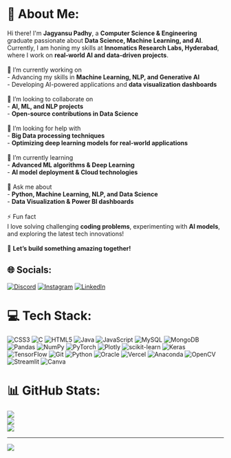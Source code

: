 # 💫 About Me:
Hi there! I'm **Jagyansu Padhy**, a **Computer Science & Engineering** graduate passionate about **Data Science, Machine Learning, and AI**. Currently, I am honing my skills at **Innomatics Research Labs, Hyderabad**, where I work on **real-world AI and data-driven projects**.  <br><br> 🔭 I’m currently working on  <br>- Advancing my skills in **Machine Learning, NLP, and Generative AI**  <br>- Developing AI-powered applications and **data visualization dashboards**  <br><br> 👥 I’m looking to collaborate on  <br>- **AI, ML, and NLP projects**  <br>- **Open-source contributions in Data Science**  <br><br> 🤝 I’m looking for help with  <br>- **Big Data processing techniques**  <br>- **Optimizing deep learning models for real-world applications**  <br><br> 🌱 I’m currently learning  <br>- **Advanced ML algorithms & Deep Learning**  <br>- **AI model deployment & Cloud technologies**  <br><br> 💬 Ask me about  <br>- **Python, Machine Learning, NLP, and Data Science**  <br>- **Data Visualization & Power BI dashboards**  <br><br> ⚡ Fun fact  <br>I love solving challenging **coding problems**, experimenting with **AI models**, and exploring the latest tech innovations!  <br><br>🚀 **Let’s build something amazing together!**  


## 🌐 Socials:
[![Discord](https://img.shields.io/badge/Discord-%237289DA.svg?logo=discord&logoColor=white)](https://discord.gg/https://discord.gg/g2wndMzVXt) [![Instagram](https://img.shields.io/badge/Instagram-%23E4405F.svg?logo=Instagram&logoColor=white)](https://instagram.com/jagyansu_) [![LinkedIn](https://img.shields.io/badge/LinkedIn-%230077B5.svg?logo=linkedin&logoColor=white)](https://linkedin.com/in/jagyansu-padhy-573a1b343) 

# 💻 Tech Stack:
![CSS3](https://img.shields.io/badge/css3-%231572B6.svg?style=for-the-badge&logo=css3&logoColor=white) ![C](https://img.shields.io/badge/c-%2300599C.svg?style=for-the-badge&logo=c&logoColor=white) ![HTML5](https://img.shields.io/badge/html5-%23E34F26.svg?style=for-the-badge&logo=html5&logoColor=white) ![Java](https://img.shields.io/badge/java-%23ED8B00.svg?style=for-the-badge&logo=openjdk&logoColor=white) ![JavaScript](https://img.shields.io/badge/javascript-%23323330.svg?style=for-the-badge&logo=javascript&logoColor=%23F7DF1E) ![MySQL](https://img.shields.io/badge/mysql-4479A1.svg?style=for-the-badge&logo=mysql&logoColor=white) ![MongoDB](https://img.shields.io/badge/MongoDB-%234ea94b.svg?style=for-the-badge&logo=mongodb&logoColor=white) ![Pandas](https://img.shields.io/badge/pandas-%23150458.svg?style=for-the-badge&logo=pandas&logoColor=white) ![NumPy](https://img.shields.io/badge/numpy-%23013243.svg?style=for-the-badge&logo=numpy&logoColor=white) ![PyTorch](https://img.shields.io/badge/PyTorch-%23EE4C2C.svg?style=for-the-badge&logo=PyTorch&logoColor=white) ![Plotly](https://img.shields.io/badge/Plotly-%233F4F75.svg?style=for-the-badge&logo=plotly&logoColor=white) ![scikit-learn](https://img.shields.io/badge/scikit--learn-%23F7931E.svg?style=for-the-badge&logo=scikit-learn&logoColor=white) ![Keras](https://img.shields.io/badge/Keras-%23D00000.svg?style=for-the-badge&logo=Keras&logoColor=white) ![TensorFlow](https://img.shields.io/badge/TensorFlow-%23FF6F00.svg?style=for-the-badge&logo=TensorFlow&logoColor=white) ![Git](https://img.shields.io/badge/git-%23F05033.svg?style=for-the-badge&logo=git&logoColor=white) ![Python](https://img.shields.io/badge/python-3670A0?style=for-the-badge&logo=python&logoColor=ffdd54) ![Oracle](https://img.shields.io/badge/Oracle-F80000?style=for-the-badge&logo=oracle&logoColor=white) ![Vercel](https://img.shields.io/badge/vercel-%23000000.svg?style=for-the-badge&logo=vercel&logoColor=white) ![Anaconda](https://img.shields.io/badge/Anaconda-%2344A833.svg?style=for-the-badge&logo=anaconda&logoColor=white) ![OpenCV](https://img.shields.io/badge/opencv-%23white.svg?style=for-the-badge&logo=opencv&logoColor=white) ![Streamlit](https://img.shields.io/badge/Streamlit-%23FE4B4B.svg?style=for-the-badge&logo=streamlit&logoColor=white) ![Canva](https://img.shields.io/badge/Canva-%2300C4CC.svg?style=for-the-badge&logo=Canva&logoColor=white)
# 📊 GitHub Stats:
![](https://github-readme-stats.vercel.app/api?username=Jagyansu&theme=codeSTACKr&hide_border=false&include_all_commits=false&count_private=false)<br/>
![](https://github-readme-streak-stats.herokuapp.com/?user=Jagyansu&theme=codeSTACKr&hide_border=false)<br/>
![](https://github-readme-stats.vercel.app/api/top-langs/?username=Jagyansu&theme=codeSTACKr&hide_border=false&include_all_commits=false&count_private=false&layout=compact)

---
[![](https://visitcount.itsvg.in/api?id=Jagyansu&icon=0&color=0)](https://visitcount.itsvg.in)

<!-- Proudly created with GPRM ( https://gprm.itsvg.in ) -->
